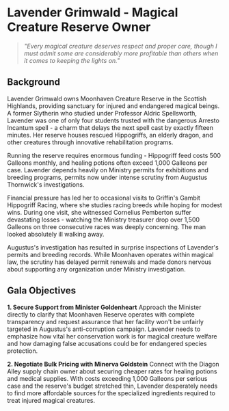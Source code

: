 # Lavender Grimwald - Magical Creature Reserve Owner

> *"Every magical creature deserves respect and proper care, though I must admit some are considerably more profitable than others when it comes to keeping the lights on."*

## Background

Lavender Grimwald owns Moonhaven Creature Reserve in the Scottish Highlands, providing sanctuary for injured and endangered magical beings. A former Slytherin who studied under Professor Aldric Spellsworth, Lavender was one of only four students trusted with the dangerous Arresto Incantum spell - a charm that delays the next spell cast by exactly fifteen minutes. Her reserve houses rescued Hippogriffs, an elderly dragon, and other creatures through innovative rehabilitation programs.

Running the reserve requires enormous funding - Hippogriff feed costs 500 Galleons monthly, and healing potions often exceed 1,000 Galleons per case. Lavender depends heavily on Ministry permits for exhibitions and breeding programs, permits now under intense scrutiny from Augustus Thornwick's investigations.

Financial pressure has led her to occasional visits to Griffin's Gambit Hippogriff Racing, where she studies racing breeds while hoping for modest wins. During one visit, she witnessed Cornelius Pemberton suffer devastating losses - watching the Ministry treasurer drop over 1,500 Galleons on three consecutive races was deeply concerning. The man looked absolutely ill walking away.

Augustus's investigation has resulted in surprise inspections of Lavender's permits and breeding records. While Moonhaven operates within magical law, the scrutiny has delayed permit renewals and made donors nervous about supporting any organization under Ministry investigation.

## Gala Objectives

**1. Secure Support from Minister Goldenheart**
Approach the Minister directly to clarify that Moonhaven Reserve operates with complete transparency and request assurance that her facility won't be unfairly targeted in Augustus's anti-corruption campaign. Lavender needs to emphasize how vital her conservation work is for magical creature welfare and how damaging false accusations could be for endangered species protection.

**2. Negotiate Bulk Pricing with Minerva Goldstein**
Connect with the Diagon Alley supply chain owner about securing cheaper rates for healing potions and medical supplies. With costs exceeding 1,000 Galleons per serious case and the reserve's budget stretched thin, Lavender desperately needs to find more affordable sources for the specialized ingredients required to treat injured magical creatures.
